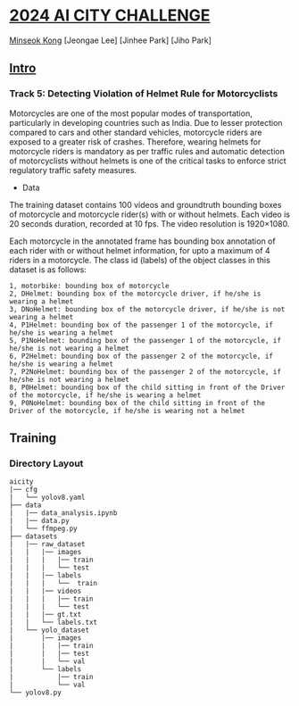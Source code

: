 # [2024 AI CITY CHALLENGE](https://www.aicitychallenge.org/) 

[Minseok Kong](https://kongminseok.github.io/)
[Jeongae Lee]
[Jinhee Park]
[Jiho Park]

## [Intro](https://www.aicitychallenge.org/2024-data-and-evaluation/)
### Track 5: Detecting Violation of Helmet Rule for Motorcyclists

Motorcycles are one of the most popular modes of transportation, particularly in developing countries such as India. Due to lesser protection compared to cars and other standard vehicles, motorcycle riders are exposed to a greater risk of crashes. Therefore, wearing helmets for motorcycle riders is mandatory as per traffic rules and automatic detection of motorcyclists without helmets is one of the critical tasks to enforce strict regulatory traffic safety measures.

- Data

The training dataset contains 100 videos and groundtruth bounding boxes of motorcycle and motorcycle rider(s) with or without helmets. Each video is 20 seconds duration, recorded at 10 fps. The video resolution is 1920×1080.

Each motorcycle in the annotated frame has bounding box annotation of each rider with or without helmet information, for upto a maximum of 4 riders in a motorcycle. The class id (labels) of the object classes in this dataset is as follows:

```
1, motorbike: bounding box of motorcycle
2, DHelmet: bounding box of the motorcycle driver, if he/she is wearing a helmet
3, DNoHelmet: bounding box of the motorcycle driver, if he/she is not wearing a helmet
4, P1Helmet: bounding box of the passenger 1 of the motorcycle, if he/she is wearing a helmet
5, P1NoHelmet: bounding box of the passenger 1 of the motorcycle, if he/she is not wearing a helmet
6, P2Helmet: bounding box of the passenger 2 of the motorcycle, if he/she is wearing a helmet
7, P2NoHelmet: bounding box of the passenger 2 of the motorcycle, if he/she is not wearing a helmet
8, P0Helmet: bounding box of the child sitting in front of the Driver of the motorcycle, if he/she is wearing a helmet
9, P0NoHelmet: bounding box of the child sitting in front of the Driver of the motorcycle, if he/she is wearing not a helmet
```
## Training
### Directory Layout
```
aicity
|── cfg
|   └── yolov8.yaml
├── data
|   |── data_analysis.ipynb
|   |── data.py
|   └── ffmpeg.py
├── datasets
|   |── raw_dataset
|   |   |── images
|   |   |   |── train
|   |   |   └── test
|   |   |── labels
|   |   |   └──  train
|   |   |── videos
|   |   |   |── train
|   |   |   └── test
|   |   |── gt.txt
|   |   └── labels.txt
|   └── yolo_dataset
|       |── images
|       |   |── train
|       |   |── test 
|       |   └── val
|       └── labels 
|           |── train
|           └── val    
└── yolov8.py
```
